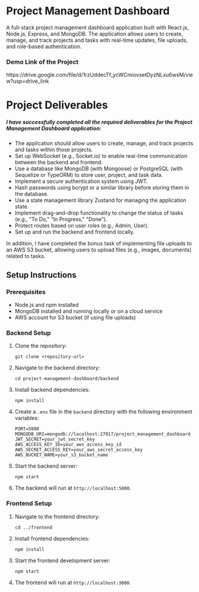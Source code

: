 
<h1>Project Management Dashboard</h1>

<p>A full-stack project management dashboard application built with React.js, Node.js, Express, and MongoDB. The application allows users to create, manage, and track projects and tasks with real-time updates, file uploads, and role-based authentication.</p>

<h3>Demo Link of the Project</h3><link>https://drive.google.com/file/d/1rzUddecTf_ycWCmiovsetDyzNLxu6wsM/view?usp=drive_link</link>

<h1>Project Deliverables</h1>

<h5>I have successfully completed all the required deliverables for the Project Management Dashboard application:</h5>

<ul>
    <li>The application should allow users to create, manage, and track projects and tasks within those projects.</li>
    <li>Set up WebSocket (e.g., Socket.io) to enable real-time communication between the backend and frontend.</li>
    <li>Use a database like MongoDB (with Mongoose) or PostgreSQL (with Sequelize or TypeORM) to store user, project, and task data.</li>
    <li>Implement a secure authentication system using JWT.</li>
    <li>Hash passwords using bcrypt or a similar library before storing them in the database.</li>
    <li>Use a state management library Zustand for managing the application state.</li>
    <li>Implement drag-and-drop functionality to change the status of tasks (e.g., "To Do," "In Progress," "Done").</li>
    <li>Protect routes based on user roles (e.g., Admin, User).</li>
    <li>Set up and run the backend and frontend locally.</li>
</ul>

<p>In addition, I have completed the bonus task of implementing file uploads to an AWS S3 bucket, allowing users to upload files (e.g., images, documents) related to tasks.</p>

</body>
</html>
<h2>Setup Instructions</h2>

<h3>Prerequisites</h3>
<ul>
    <li>Node.js and npm installed</li>
    <li>MongoDB installed and running locally or on a cloud service</li>
    <li>AWS account for S3 bucket (if using file uploads)</li>
</ul>

<h3>Backend Setup</h3>
<ol>
    <li>Clone the repository:
        <pre><code>git clone &lt;repository-url&gt;</code></pre>
    </li>
    <li>Navigate to the backend directory:
        <pre><code>cd project-management-dashboard/backend</code></pre>
    </li>
    <li>Install backend dependencies:
        <pre><code>npm install</code></pre>
    </li>
    <li>Create a <code>.env</code> file in the <code>backend</code> directory with the following environment variables:
        <pre><code>PORT=5000
MONGODB_URI=mongodb://localhost:27017/project_management_dashboard
JWT_SECRET=your_jwt_secret_key
AWS_ACCESS_KEY_ID=your_aws_access_key_id
AWS_SECRET_ACCESS_KEY=your_aws_secret_access_key
AWS_BUCKET_NAME=your_s3_bucket_name</code></pre>
    </li>
    <li>Start the backend server:
        <pre><code>npm start</code></pre>
    </li>
    <li>The backend will run at <code>http://localhost:5000</code>.</li>
</ol>

<h3>Frontend Setup</h3>
<ol>
    <li>Navigate to the frontend directory:
        <pre><code>cd ../frontend</code></pre>
    </li>
    <li>Install frontend dependencies:
        <pre><code>npm install</code></pre>
    </li>
    <li>Start the frontend development server:
        <pre><code>npm start</code></pre>
    </li>
    <li>The frontend will run at <code>http://localhost:3000</code>.</li>
</ol>
